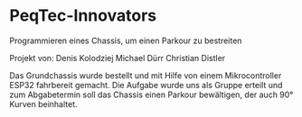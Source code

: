 # PeqTec-Innovators
Programmieren eines Chassis, um einen Parkour zu bestreiten

Projekt von:
Denis Kolodziej
Michael Dürr
Christian Distler

Das Grundchassis wurde bestellt und mit Hilfe von einem Mikrocontroller ESP32 fahrbereit gemacht.
Die Aufgabe wurde uns als Gruppe erteilt und zum Abgabetermin soll das Chassis einen Parkour bewältigen, der auch 90° Kurven beinhaltet.

